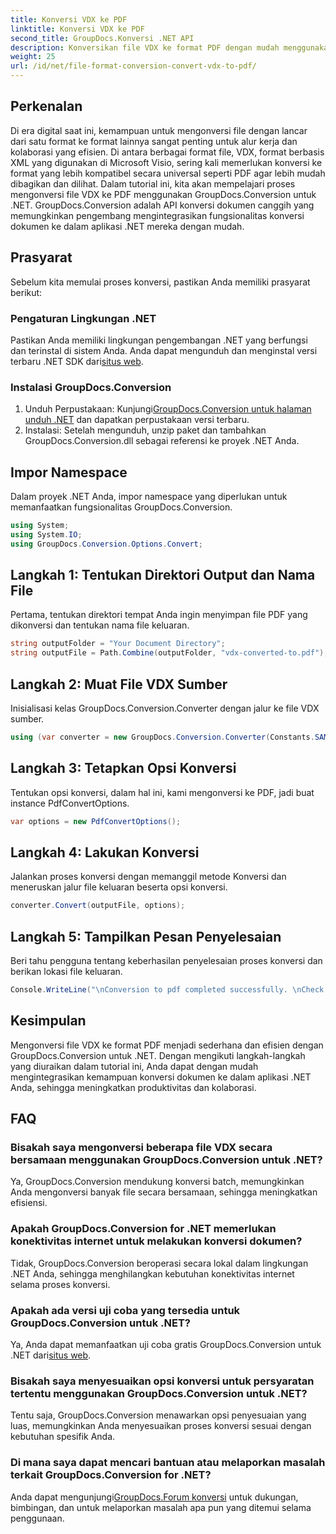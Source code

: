 ```yaml
---
title: Konversi VDX ke PDF
linktitle: Konversi VDX ke PDF
second_title: GroupDocs.Konversi .NET API
description: Konversikan file VDX ke format PDF dengan mudah menggunakan GroupDocs.Conversion untuk .NET. Tingkatkan aplikasi .NET Anda dengan kemampuan konversi dokumen yang lancar.
weight: 25
url: /id/net/file-format-conversion-convert-vdx-to-pdf/
---
```

## Perkenalan
Di era digital saat ini, kemampuan untuk mengonversi file dengan lancar dari satu format ke format lainnya sangat penting untuk alur kerja dan kolaborasi yang efisien. Di antara berbagai format file, VDX, format berbasis XML yang digunakan di Microsoft Visio, sering kali memerlukan konversi ke format yang lebih kompatibel secara universal seperti PDF agar lebih mudah dibagikan dan dilihat.
Dalam tutorial ini, kita akan mempelajari proses mengonversi file VDX ke PDF menggunakan GroupDocs.Conversion untuk .NET. GroupDocs.Conversion adalah API konversi dokumen canggih yang memungkinkan pengembang mengintegrasikan fungsionalitas konversi dokumen ke dalam aplikasi .NET mereka dengan mudah.
## Prasyarat
Sebelum kita memulai proses konversi, pastikan Anda memiliki prasyarat berikut:
### Pengaturan Lingkungan .NET
 Pastikan Anda memiliki lingkungan pengembangan .NET yang berfungsi dan terinstal di sistem Anda. Anda dapat mengunduh dan menginstal versi terbaru .NET SDK dari[situs web](https://dotnet.microsoft.com/download).
### Instalasi GroupDocs.Conversion
1.  Unduh Perpustakaan: Kunjungi[GroupDocs.Conversion untuk halaman unduh .NET](https://releases.groupdocs.com/conversion/net/) dan dapatkan perpustakaan versi terbaru.
2. Instalasi: Setelah mengunduh, unzip paket dan tambahkan GroupDocs.Conversion.dll sebagai referensi ke proyek .NET Anda.

## Impor Namespace
Dalam proyek .NET Anda, impor namespace yang diperlukan untuk memanfaatkan fungsionalitas GroupDocs.Conversion.

```csharp
using System;
using System.IO;
using GroupDocs.Conversion.Options.Convert;
```
## Langkah 1: Tentukan Direktori Output dan Nama File
Pertama, tentukan direktori tempat Anda ingin menyimpan file PDF yang dikonversi dan tentukan nama file keluaran.
```csharp
string outputFolder = "Your Document Directory";
string outputFile = Path.Combine(outputFolder, "vdx-converted-to.pdf");
```
## Langkah 2: Muat File VDX Sumber
Inisialisasi kelas GroupDocs.Conversion.Converter dengan jalur ke file VDX sumber.
```csharp
using (var converter = new GroupDocs.Conversion.Converter(Constants.SAMPLE_VDX))
```
## Langkah 3: Tetapkan Opsi Konversi
Tentukan opsi konversi, dalam hal ini, kami mengonversi ke PDF, jadi buat instance PdfConvertOptions.
```csharp
var options = new PdfConvertOptions();
```
## Langkah 4: Lakukan Konversi
Jalankan proses konversi dengan memanggil metode Konversi dan meneruskan jalur file keluaran beserta opsi konversi.
```csharp
converter.Convert(outputFile, options);
```
## Langkah 5: Tampilkan Pesan Penyelesaian
Beri tahu pengguna tentang keberhasilan penyelesaian proses konversi dan berikan lokasi file keluaran.
```csharp
Console.WriteLine("\nConversion to pdf completed successfully. \nCheck output in {0}", outputFolder);
```

## Kesimpulan
Mengonversi file VDX ke format PDF menjadi sederhana dan efisien dengan GroupDocs.Conversion untuk .NET. Dengan mengikuti langkah-langkah yang diuraikan dalam tutorial ini, Anda dapat dengan mudah mengintegrasikan kemampuan konversi dokumen ke dalam aplikasi .NET Anda, sehingga meningkatkan produktivitas dan kolaborasi.

## FAQ
### Bisakah saya mengonversi beberapa file VDX secara bersamaan menggunakan GroupDocs.Conversion untuk .NET?
Ya, GroupDocs.Conversion mendukung konversi batch, memungkinkan Anda mengonversi banyak file secara bersamaan, sehingga meningkatkan efisiensi.
### Apakah GroupDocs.Conversion for .NET memerlukan konektivitas internet untuk melakukan konversi dokumen?
Tidak, GroupDocs.Conversion beroperasi secara lokal dalam lingkungan .NET Anda, sehingga menghilangkan kebutuhan konektivitas internet selama proses konversi.
### Apakah ada versi uji coba yang tersedia untuk GroupDocs.Conversion untuk .NET?
 Ya, Anda dapat memanfaatkan uji coba gratis GroupDocs.Conversion untuk .NET dari[situs web](https://releases.groupdocs.com/).
### Bisakah saya menyesuaikan opsi konversi untuk persyaratan tertentu menggunakan GroupDocs.Conversion untuk .NET?
Tentu saja, GroupDocs.Conversion menawarkan opsi penyesuaian yang luas, memungkinkan Anda menyesuaikan proses konversi sesuai dengan kebutuhan spesifik Anda.
### Di mana saya dapat mencari bantuan atau melaporkan masalah terkait GroupDocs.Conversion for .NET?
 Anda dapat mengunjungi[GroupDocs.Forum konversi](https://forum.groupdocs.com/c/conversion/11) untuk dukungan, bimbingan, dan untuk melaporkan masalah apa pun yang ditemui selama penggunaan.